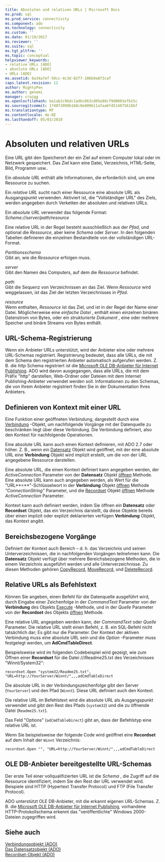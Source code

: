 ```yaml
---
title: Absoluten und relativen URLs | Microsoft Docs
ms.prod: sql
ms.prod_service: connectivity
ms.component: ado
ms.technology: connectivity
ms.custom: ''
ms.date: 01/19/2017
ms.reviewer: ''
ms.suite: sql
ms.tgt_pltfrm: ''
ms.topic: conceptual
helpviewer_keywords:
- relative URLs [ADO]
- absolute URLs [ADO]
- URLs [ADO]
ms.assetid: 6a34a7ef-50cc-4c3d-82f7-106b9a8f3caf
caps.latest.revision: 12
author: MightyPen
ms.author: genemi
manager: craigg
ms.openlocfilehash: ba1ab2c9bdc1adbc063cd05e88cf9d0001efb15c
ms.sourcegitcommit: 1740f3090b168c0e809611a7aa6fd514075616bf
ms.translationtype: MT
ms.contentlocale: de-DE
ms.lasthandoff: 05/03/2018
---
```

# <a name="absolute-and-relative-urls"></a>Absoluten und relativen URLs
Eine URL gibt den Speicherort der ein Ziel auf einem Computer lokal oder im Netzwerk gespeichert. Das Ziel kann eine Datei, Verzeichnis, HTML-Seite, Bild, Programm usw.*.*  
  
 Ein *absolute URL* enthält alle Informationen, die erforderlich sind, um eine Ressource zu suchen.  
  
 Ein *relative URL* sucht nach einer Ressource eine absolute URL als Ausgangspunkt verwenden. Aktiviert ist, die "Vollständiger URL" des Ziels, werden angegeben durch Verketten der absoluten und relativen URLs.  
  
 Ein *absolute URL* verwendet das folgende Format: *Scheme://server/path/resource*  
  
 Eine relative URL in der Regel besteht ausschließlich aus der *Pfad*, und optional die *Ressource*, aber keine *Schema* oder *Server*. In den folgenden Tabellen definieren die einzelnen Bestandteile von der vollständigen URL-Format.  
  
 *Partitionsschema*  
 Gibt an, wie die *Ressource* erfolgen muss.  
  
 *server*  
 Gibt den Namen des Computers, auf dem die *Ressource* befindet.  
  
 *path*  
 Gibt die Sequenz von Verzeichnissen an das Ziel. Wenn *Ressource* wird weggelassen, ist das Ziel der letzten Verzeichnisses in *Pfad*.  
  
 *resource*  
 Wenn enthalten, *Ressource* ist das Ziel, und ist in der Regel der Name einer Datei. Möglicherweise eine *einfache Datei* , enthält einen einzelnen binären Datenstrom von Bytes, oder ein *strukturierte Dokument* , eine oder mehrere Speicher und binäre Streams von Bytes enthält.  
  
## <a name="url-scheme-registration"></a>URL-Schema-Registrierung  
 Wenn ein Anbieter URLs unterstützt, wird der Anbieter eine oder mehrere URL-Schemas registriert. Registrierung bedeutet, dass alle URLs, die mit dem Schema den registrierten Anbieter automatisch aufgerufen werden. Z. B. die *http* Schema registriert ist die [Microsoft OLE DB-Anbieter für Internet Publishing](../../../ado/guide/appendixes/microsoft-ole-db-provider-for-internet-publishing.md). ADO wird davon ausgegangen, dass alle URLs, die mit dem Präfix "http" darstellen, Web-Ordner oder Dateien mit dem Internet Publishing-Anbieter verwendet werden soll. Informationen zu den Schemas, die von Ihrem Anbieter registriert finden Sie in der Dokumentation Ihres Anbieters.  
  
## <a name="defining-context-with-a-url"></a>Definieren von Kontext mit einer URL  
 Eine Funktion einer geöffneten Verbindung, dargestellt durch eine [Verbindung](../../../ado/reference/ado-api/connection-object-ado.md) -Objekt, um nachfolgende Vorgänge mit der Datenquelle zu beschränken liegt über diese Verbindung. Die Verbindung definiert, also den Kontext für nachfolgende Operationen.  
  
 Eine absolute URL kann auch einen Kontext definieren, mit ADO 2.7 oder höher. Z. B., wenn ein [Datensatz](../../../ado/reference/ado-api/record-object-ado.md) Objekt wird geöffnet, mit der eine absolute URL eine **Verbindung** Objekt wird implizit erstellt, um die von der URL angegebene Ressource darstellen.  
  
 Eine absolute URL, die einen Kontext definiert kann angegeben werden, der *ActiveConnection* Parameter von der **Datensatz** Objekt [öffnen](../../../ado/reference/ado-api/open-method-ado-record.md) Methode. Eine absolute URL kann auch angegeben werden, als Wert für die "URL**=**"-Schlüsselwort in der **Verbindung** Objekt [öffnen](../../../ado/reference/ado-api/open-method-ado-connection.md) Methode  *"ConnectionString"* Parameter, und die [Recordset](../../../ado/reference/ado-api/recordset-object-ado.md) Objekt [öffnen](../../../ado/reference/ado-api/open-method-ado-recordset.md) Methode *ActiveConnection* Parameter.  
  
 Kontext kann auch definiert werden, indem Sie öffnen ein **Datensatz** oder **Recordset** Objekt, das ein Verzeichnis darstellt, da diese Objekte bereits über einen implizit oder explizit deklarierten verfügen **Verbindung**  Objekt, das Kontext angibt.  
  
## <a name="scoped-operations"></a>Bereichsbezogene Vorgänge  
 Definiert der Kontext auch Bereich – d. h. das Verzeichnis und seinen Unterverzeichnissen, die in nachfolgenden Vorgängen teilnehmen kann. Die **Datensatz** Objekt verfügt über mehrere Bereichsbezogene Methoden, die in einem Verzeichnis ausgeführt werden und alle Unterverzeichnisse. Zu diesen Methoden gehören [CopyRecord](../../../ado/reference/ado-api/copyrecord-method-ado.md), [MoveRecord](../../../ado/reference/ado-api/moverecord-method-ado.md), und [DeleteRecord](../../../ado/reference/ado-api/deleterecord-method-ado.md).  
  
## <a name="relative-urls-as-command-text"></a>Relative URLs als Befehlstext  
 Können Sie angeben, einen Befehl für die Datenquelle ausgeführt wird, durch Eingabe einer Zeichenfolge in der *CommandText* Parameter von der **Verbindung** des Objekts [Execute](../../../ado/reference/ado-api/execute-method-ado-connection.md) -Methode, und in der  *Quelle* Parameter von der **Recordset** des Objekts [öffnen](../../../ado/reference/ado-api/open-method-ado-recordset.md) Methode.  
  
 Eine relative URL angegeben werden kann, der *CommandText* oder *Quelle* Parameter. Die relative URL stellt einen Befehl, z. B. ein SQL‑Befehl nicht tatsächlich dar; Es gibt nur die Parameter. Der Kontext der aktiven Verbindung muss eine absolute URL sein und die *Option* -Parameter muss festgelegt werden, um **AdCmdTableDirect**.  
  
 Beispielsweise wird im folgenden Codebeispiel wird gezeigt, wie zum Öffnen einer **Recordset** für die Datei ///Readme25.txt des Verzeichnisses "Winnt/System32":  
  
```  
recordset.Open "system32/Readme25.txt", "URL=http://YourServer/Winnt/",,,adCmdTableDirect  
```  
  
 Die absolute URL in der Verbindungszeichenfolge gibt den Server (`YourServer`) und den Pfad (`Winnt`). Diese URL definiert auch den Kontext.  
  
 Die relative URL im Befehlstext wird die absolute URL als Ausgangspunkt verwendet und gibt den Rest des Pfads (`system32`) und die zu öffnende Datei (`Readme25.txt`).  
  
 Das Feld "Options" (`adCmdTableDirect`) gibt an, dass der Befehlstyp eine relative URL ist.  
  
 Wenn Sie beispielsweise der folgende Code wird geöffnet eine **Recordset** auf dem Inhalt der `Winnt` Verzeichnis:  
  
```  
recordset.Open "", "URL=http://YourServer/Winnt/",,,adCmdTableDirect  
```  
  
## <a name="ole-db-provider-supplied-url-schemes"></a>OLE DB-Anbieter bereitgestellte URL-Schemas  
 Der erste Teil einer vollqualifizierten URL ist die *Schema* , die Zugriff auf die Ressource identifiziert, indem Sie den Rest der URL verwendet wird. Beispiele sind HTTP (Hypertext Transfer Protocol) und FTP (File Transfer Protocol).  
  
 ADO unterstützt OLE DB-Anbieter, mit die erkannt eigenen URL-Schemas. Z. B. die [Microsoft OLE DB-Anbieter für Internet Publishing](../../../ado/guide/appendixes/microsoft-ole-db-provider-for-internet-publishing.md)*,* vorhandene HTTP-Protokollschema erkennt das "veröffentlichte" Windows 2000-Dateien zugegriffen wird.  
  
## <a name="see-also"></a>Siehe auch  
 [Verbindungsobjekt (ADO)](../../../ado/reference/ado-api/connection-object-ado.md)   
 [Das Datensatzobjekt (ADO)](../../../ado/reference/ado-api/record-object-ado.md)   
 [Recordset-Objekt (ADO)](../../../ado/reference/ado-api/recordset-object-ado.md)
